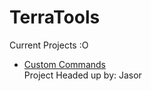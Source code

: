 # TerraTools

Current Projects :O
- <a href="https://github.com/TerraMagnum/TerraTools/tree/master/CustomCommands">Custom Commands</a>
<br>Project Headed up by: Jasor
